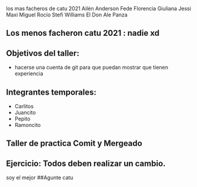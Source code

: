 los mas facheros de catu 2021
    Ailén
    Anderson
    Fede
    Florencia
    Giuliana
    Jessi
    Maxi
    Miguel
    Rocío
    Stefi
    Williams
    El Don Ale Panza



## Los menos facheron catu 2021 : nadie xd


## Objetivos del taller:
 * hacerse una cuenta de git para que puedan mostrar que tienen experiencia
 
## Integrantes temporales:
* Carlitos
* Juancito
* Pepito
* Ramoncito


## Taller de practica Comit y Mergeado
## Ejercicio: Todos deben realizar un cambio. 
soy el mejor
##Agunte catu
